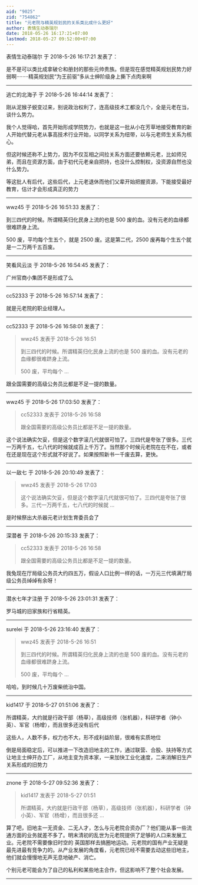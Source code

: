 ```yaml
---
aid: "9025"
zid: "754862"
title: "元老院与精英规划民的关系类比成什么更好"
author: 表情生动泰瑞尔
date: 2018-05-26 16:17:21+07:00
lastmod: 2018-05-27 09:52:00+07:00
---
```


表情生动泰瑞尔 于 2018-5-26 16:17:21 发表了：

是不是可以类比成拿破仑和册封的那些元帅贵族。但是现在感觉精英规划民势力好弱啊········精英规划民“为王前驱”多从士绅阶级身上撕下点肉来啊

---

逃亡的北海子 于 2018-5-26 16:44:14 发表了：

刚从泥猴子蜕变过来，别说政治权利了，连高级技术工都没几个，全是元老在当，谈什么势力。

我个人觉得哈，首先开始形成学院势力，也就是这一批从小在芳草地接受教育的新人开始代替元老从事高技术行业开始，以同学关系为纽带，以与元老师生关系为核心。

但这时候还称不上势力，因为不仅互相之间拉关系方面还要依赖元老，比如师兄弟，而且在资源方面，由于初代元老亲自把持，也没什么控制权，没资源自然也没什么势力。

等这批人有后代，这些后代，上元老退休而他们父辈开始把握资源，下能接受最好教育，估计才会形成真正的势力

---

wwz45 于 2018-5-26 16:51:33 发表了：

到三四代的时候。所谓精英归化民身上流的也是 500 废的血。没有元老的血缘都很难跻身上流。

500 废，平均每个生五个，就是 2500 废。这是第二代，2500 废再每个生五个就是一二万两千五百废。

---

笑看风云淡 于 2018-5-26 16:54:45 发表了：

广州官商小集团不是形成了么

---

cc52333 于 2018-5-26 16:57:14 发表了：

就是元老院的职业经理人。

---

cc52333 于 2018-5-26 16:58:01 发表了：

> wwz45 发表于 2018-5-26 16:51
>
> 到三四代的时候。所谓精英归化民身上流的也是 500 废的血。没有元老的血缘都很难跻身上流。
>
> 500 废，平均每个 ...

跟全国需要的高级公务员比都是不足一提的数量。

---

wwz45 于 2018-5-26 17:03:50 发表了：

> cc52333 发表于 2018-5-26 16:58
>
> 跟全国需要的高级公务员比都是不足一提的数量。

这个说法确实欠妥，但是这个数字滚几代就很可怕了。三四代是夸张了很多。三代一万两千五，七八代的时候就成百上千万了。当然那个时候元老院在在不在，或者在还是现在这个形式就不好说了。如果按照新书一千废去算，更快。

---

以一敌七 于 2018-5-26 20:10:49 发表了：

> wwz45 发表于 2018-5-26 17:03
>
> 这个说法确实欠妥，但是这个数字滚几代就很可怕了。三四代是夸张了很多。三代一万两千五，七八代的时候就 ...

是时候祭出大杀器元老计划生育委员会了

---

深潜者 于 2018-5-26 20:15:33 发表了：

> cc52333 发表于 2018-5-26 16:58
>
> 跟全国需要的高级公务员比都是不足一提的数量。

我兔现在厅局级公务员大约四五万，假设人口比例一样的话，一万元三代填满厅局级公务员绰绰有余呀！

---

潜水七年才注册 于 2018-5-26 23:01:31 发表了：

罗马城的旧家族和行省精英。

---

surelei 于 2018-5-26 23:16:40 发表了：

> wwz45 发表于 2018-5-26 16:51
>
> 到三四代的时候。所谓精英归化民身上流的也是 500 废的血。没有元老的血缘都很难跻身上流。
>
> 500 废，平均每个 ...

哈哈，到时候几十万废柴统治中国。

---

kid1417 于 2018-5-27 01:51:06 发表了：

所谓精英，大约就是行政干部（杨草），高级技师（张机器），科研学者（钟小英）、军官（杨增），而且很多还没有后代

这些人，人数不多，权力也不大，形不成利益阶层，很难有实质地位

倒是局面稳定后，可以推进一下改造旧地主的工作，通过联营、合股、扶持等方式让地主士绅开办工厂，从地主变为资本家，一来加快工业化速度，二来消解旧生产关系形成的旧势力

---

znone 于 2018-5-27 09:52:36 发表了：

> kid1417 发表于 2018-5-27 01:51
>
> 所谓精英，大约就是行政干部（杨草），高级技师（张机器），科研学者（钟小英）、军官（杨增），而且很多还 ...

算了吧，旧地主一无资金、二无人才，怎么与元老院合资办厂？他们能从事一些流通方面的业务就差不多了。明末清初的乱世为元老院提供了足够的人口来发展工业。元老院不需要像旧时空的 英国那样去搞圈地运动。元老院的国有产业无疑是最先进最有竞争力的。从产业发展的角度看，元老院已经不需要去动这些旧地主，他们就会慢慢地无声无息地破产、消亡。

个别元老可能会为了自己的私利和某些地主合作，但这影响不了整个社会发展。

---
